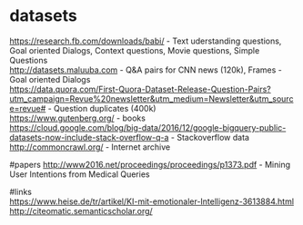 # datasets  
https://research.fb.com/downloads/babi/ - Text uderstanding questions, Goal oriented Dialogs, Context questions, Movie questions, Simple Questions   
http://datasets.maluuba.com  - Q&A pairs for CNN news (120k), Frames - Goal oriented Dialogs  
https://data.quora.com/First-Quora-Dataset-Release-Question-Pairs?utm_campaign=Revue%20newsletter&utm_medium=Newsletter&utm_source=revue#  - Question duplicates (400k)  
https://www.gutenberg.org/  - books  
https://cloud.google.com/blog/big-data/2016/12/google-bigquery-public-datasets-now-include-stack-overflow-q-a - Stackoverflow data  
http://commoncrawl.org/ - Internet archive  

#papers
http://www2016.net/proceedings/proceedings/p1373.pdf - Mining User Intentions from Medical Queries  

#links   
https://www.heise.de/tr/artikel/KI-mit-emotionaler-Intelligenz-3613884.html  
http://citeomatic.semanticscholar.org/
